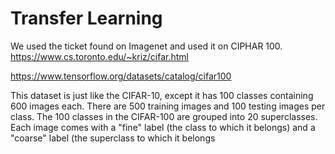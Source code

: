 # Transfer Learning

We used the ticket found on Imagenet and used it on CIPHAR 100. https://www.cs.toronto.edu/~kriz/cifar.html

https://www.tensorflow.org/datasets/catalog/cifar100

This dataset is just like the CIFAR-10, except it has 100 classes containing 600 images each. There are 500 training images and 100 testing images per class. The 100 classes in the CIFAR-100 are grouped into 20 superclasses. Each image comes with a "fine" label (the class to which it belongs) and a "coarse" label (the superclass to which it belongs

